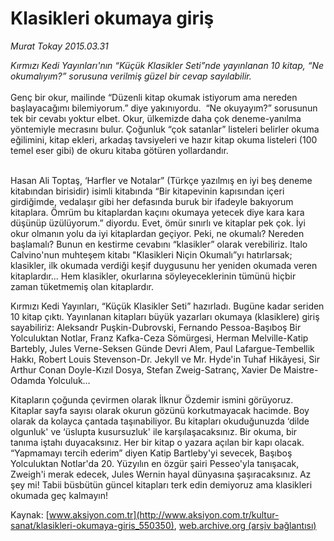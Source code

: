 # Klasikleri okumaya giriş

*Murat Tokay 2015.03.31*

<div class="pNewsDetailMainContent" itemprop="articleBody">
 <p>
  <em>
   Kırmızı Kedi Yayınları'nın “Küçük Klasikler Seti”nde yayınlanan 10 kitap, “Ne okumalıyım?” sorusuna verilmiş güzel bir cevap sayılabilir.
  </em>
  <br>
   <br>
    Genç bir okur, mailinde “Düzenli kitap okumak istiyorum ama nereden başlayacağımı bilemiyorum.” diye yakınıyordu.  “Ne okuyayım?” sorusunun tek bir cevabı yoktur elbet. Okur, ülkemizde daha çok deneme-yanılma yöntemiyle mecrasını bulur. Çoğunluk “çok satanlar” listeleri belirler okuma eğilimini, kitap ekleri, arkadaş tavsiyeleri ve hazır kitap okuma listeleri (100 temel eser gibi) de okuru kitaba götüren yollardandır.
   </br>
  </br>
 </p>
 <p>
  Hasan Ali Toptaş, ‘Harfler ve Notalar” (Türkçe yazılmış en iyi beş deneme kitabından birisidir) isimli kitabında “Bir kitapevinin kapısından içeri girdiğimde, vedalaşır gibi her defasında buruk bir ifadeyle bakıyorum kitaplara. Ömrüm bu kitaplardan kaçını okumaya yetecek diye kara kara düşünüp üzülüyorum.” diyordu. Evet, ömür sınırlı ve kitaplar pek çok. İyi okur olmanın yolu da iyi kitaplardan geçiyor. Peki, ne okumalı? Nereden başlamalı? Bunun en kestirme cevabını “klasikler” olarak verebiliriz. Italo Calvino'nun muhteşem kitabı "Klasikleri Niçin Okumalı”yı hatırlarsak; klasikler, ilk okumada verdiği keşif duygusunu her yeniden okumada veren kitaplardır... Hem klasikler, okurlarına söyleyeceklerinin tümünü hiçbir zaman tüketmemiş olan kitaplardır.
 </p>
 <p>
  Kırmızı Kedi Yayınları, “Küçük Klasikler Seti” hazırladı. Bugüne kadar seriden 10 kitap çıktı. Yayınlanan kitapları büyük yazarları okumaya (klasiklere) giriş sayabiliriz: Aleksandr Puşkin-Dubrovski, Fernando Pessoa-Başıboş Bir Yolculuktan Notlar, Franz Kafka-Ceza Sömürgesi, Herman Melville-Katip Bartebly, Jules Verne-Seksen Günde Devri Alem, Paul Lafargue-Tembellik Hakkı, Robert Louis Stevenson-Dr. Jekyll ve Mr. Hyde'in Tuhaf Hikâyesi, Sir Arthur Conan Doyle-Kızıl Dosya, Stefan Zweig-Satranç, Xavier De Maistre-Odamda Yolculuk…
 </p>
 <p>
  Kitapların çoğunda çevirmen olarak İlknur Özdemir ismini görüyoruz. Kitaplar sayfa sayısı olarak okurun gözünü korkutmayacak hacimde. Boy olarak da kolayca çantada taşınabiliyor. Bu kitapları okuduğunuzda ‘dilde olgunluk' ve ‘üslupta kusursuzluk' ile karşılaşacaksınız. Bir okuma, bir tanıma iştahı duyacaksınız. Her bir kitap o yazara açılan bir kapı olacak. “Yapmamayı tercih ederim” diyen Katip Bartleby'yi sevecek, Başıboş Yolculuktan Notlar'da 20. Yüzyılın en özgür şairi Pesseo'yla tanışacak, Zweigh'i merak edecek, Jules Wernin hayal dünyasına şaşıracaksınız. Az şey mi! Tabii büsbütün güncel kitapları terk edin demiyoruz ama klasikleri okumada geç kalmayın!
 </p>
</div>


Kaynak: [www.aksiyon.com.tr](http://www.aksiyon.com.tr/kultur-sanat/klasikleri-okumaya-giris_550350), [web.archive.org (arşiv bağlantısı)](http://web.archive.org/web/20150706231011/http://www.aksiyon.com.tr/kultur-sanat/klasikleri-okumaya-giris_550350)
